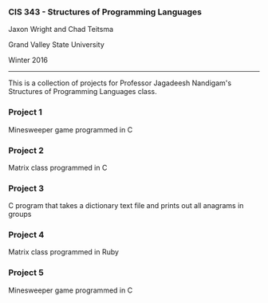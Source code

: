 ### CIS 343 - Structures of Programming Languages
Jaxon Wright and Chad Teitsma

Grand Valley State University

Winter 2016

----------

This is a collection of projects for Professor Jagadeesh Nandigam's Structures of Programming Languages class.
### Project 1
Minesweeper game programmed in C
### Project 2
Matrix class programmed in C
### Project 3
C program that takes a dictionary text file and prints out all anagrams in groups
### Project 4
Matrix class programmed in Ruby
### Project 5
Minesweeper game programmed in C 